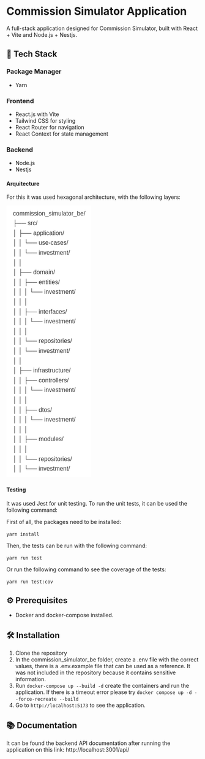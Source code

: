 # Commission Simulator Application

A full-stack application designed for Commission Simulator, built with React + Vite and Node.js + Nestjs.

## 🚀 Tech Stack

### Package Manager

- Yarn

### Frontend

- React.js with Vite
- Tailwind CSS for styling
- React Router for navigation
- React Context for state management

### Backend

- Node.js
- Nestjs

#### Arquitecture

For this it was used hexagonal architecture, with the following layers:

![alt text](doc_assets/image.png)

#### Testing

It was used Jest for unit testing. To run the unit tests, it can be used the following command:

First of all, the packages need to be installed:

`yarn install`

Then, the tests can be run with the following command:

`yarn run test`

Or run the following command to see the coverage of the tests:

`yarn run test:cov`

## ⚙️ Prerequisites

- Docker and docker-compose installed.

## 🛠️ Installation

1. Clone the repository
2. In the commission_simulator_be folder, create a .env file with the correct values, there is a .env.example file that can be used as a reference. It was not included in the repository because it contains sensitive information.
3. Run `docker-compose up --build -d` create the containers and run the application. If there is a timeout error please try `docker compose up -d --force-recreate --build`
4. Go to `http://localhost:5173` to see the application.

## 📚 Documentation

It can be found the backend API documentation after running the application on this link:
http://localhost:3001/api/
